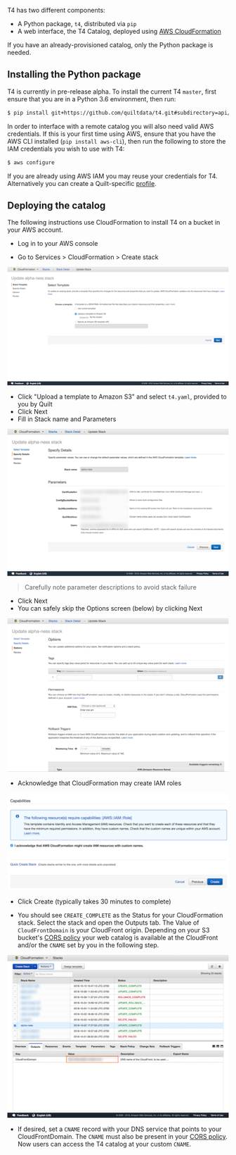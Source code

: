 T4 has two different components:
* A Python package, `t4`, distributed via `pip`
* A web interface, the T4 Catalog, deployed using [AWS CloudFormation](https://aws.amazon.com/cloudformation/)

If you have an already-provisioned catalog, only the Python package is needed.


## Installing the Python package

T4 is currently in pre-release alpha. To install the current T4 `master`, first ensure that you are in a Python 3.6 environment, then run:

```bash
$ pip install git+https://github.com/quiltdata/t4.git#subdirectory=api/python
```

In order to interface with a remote catalog you will also need valid AWS credentials. If this is your first time using AWS, ensure that you have the AWS CLI installed (`pip install aws-cli`), then run the following to store the IAM credentials you wish to use with T4:

```bash
$ aws configure
```

If you are already using AWS IAM you may reuse your credentials for T4. Alternatively you can create a Quilt-specific [profile](https://docs.aws.amazon.com/cli/latest/userguide/cli-multiple-profiles.html).


## Deploying the catalog
The following instructions use CloudFormation to install T4 on a bucket in your AWS account.

* Log in to your AWS console

* Go to Services > CloudFormation > Create stack

![](../deployment/img/start.png)

* Click "Upload a template to Amazon S3" and select `t4.yaml`, provided to you by Quilt
* Click Next
* Fill in Stack name and Parameters

![](../deployment/img/params.png)

> Carefully note parameter descriptions to avoid stack failure

* Click Next
* You can safely skip the Options screen (below) by clicking Next

![](../deployment/img/skip.png)

* Acknowledge that CloudFormation may create IAM roles

![](../deployment/img/finish.png)

* Click Create (typically takes 30 minutes to complete)

* You should see `CREATE_COMPLETE` as the Status for your CloudFormation stack. Select the stack and open the Outputs tab. The Value of `CloudFrontDomain` is your CloudFront origin. Depending on your S3 bucket's [CORS policy](#pre-requisites) your web catalog is available at the CloudFront and/or the `CNAME` set by you in the following step.

![](../deployment/img/outputs.png)

* If desired, set a `CNAME` record with your DNS service that points to your CloudFrontDomain. The `CNAME` must also be present in your [CORS policy](#pre-requisites). Now users can access the T4 catalog at your custom
`CNAME`.

